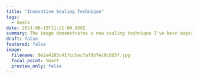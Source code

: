 ```yaml
---
title: "Innovative Sealing Technique"
tags:
  - Seals
date: 2021-08-19T11:21:00.000Z
summary: The image demonstrates a new sealing technique I've been experimenting with. By utilizing the natural stickiness of the seal ink, while it's still wet, I evenly sprinkle golden metallic powder. This gives the seal a striking, shimmering gold effect that catches the eye. On the left side of the image is my personal name seal, while on the right is the pen name I use.
draft: false
featured: false
image:
  filename: 9e2a4103c41fccbecfaf9b7ec9c865f.jpg
  focal_point: Smart
  preview_only: false
---
```

